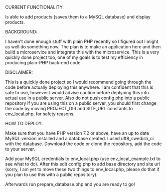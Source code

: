 CURRENT FUNCTIONALITY:

Is able to add products (saves them to a MySQL database) and display products.

BACKGROUND:

I haven't done enough stuff with plain PHP recently so I figured out I might as well do something now. The plan is to make an application here and then build a microservice and integrate this with the microservice. This is a very quickly done project too, one of my goals is to test my efficiency in producing plain-PHP back-end code.

DISCLAIMER:

This is a quickly done project so I would recommend going through the code before actually deploying this anywhere. I am confident that this is safe to use, however I would advise caution before deplyoing this into actual use in a public server. Also do not push config.php into a public repository if you are using this on a public server, you should first change the code by moving PROJECT_DIR and SITE_URL constants to env_local.php, for safety reasons.

HOW TO DEPLOY:

Make sure that you have PHP version 7.2 or above, have an up to date MySQL version installed and a database created. I used uft8_swedish_ci with the database. Download the code or clone the repository, add the code to your server.

Add your MySQL credentials to env_local.php (use env_local_example.txt to see what to do). After this edit config.php to add base directory and site url (sorry, I am yet to move these two things to env_local.php, please do that if you plan to use this with a public repository).

Afterwards run prepare_database.php and you are ready to go!
